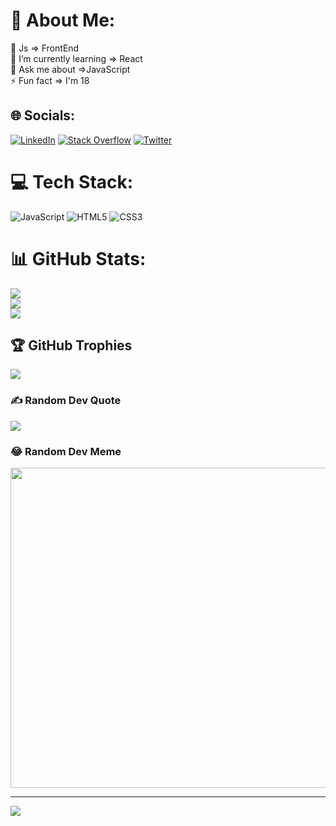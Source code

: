 # 💫 About Me:
🤝 Js => FrontEnd<br>🌱 I’m currently learning => React<br>💬 Ask me about =>JavaScript<br>⚡ Fun fact => I'm 18


## 🌐 Socials:
[![LinkedIn](https://img.shields.io/badge/LinkedIn-%230077B5.svg?logo=linkedin&logoColor=white)](https://linkedin.com/in/gladwel-abel-b02614241/) [![Stack Overflow](https://img.shields.io/badge/-Stackoverflow-FE7A16?logo=stack-overflow&logoColor=white)](https://stackoverflow.com/users/19393863) [![Twitter](https://img.shields.io/badge/Twitter-%231DA1F2.svg?logo=Twitter&logoColor=white)](https://twitter.com/A_wellsdev) 

# 💻 Tech Stack:
![JavaScript](https://img.shields.io/badge/javascript-%23323330.svg?style=for-the-badge&logo=javascript&logoColor=%23F7DF1E) ![HTML5](https://img.shields.io/badge/html5-%23E34F26.svg?style=for-the-badge&logo=html5&logoColor=white) ![CSS3](https://img.shields.io/badge/css3-%231572B6.svg?style=for-the-badge&logo=css3&logoColor=white)  
# 📊 GitHub Stats:
![](https://github-readme-stats.vercel.app/api?username=Codedwells&theme=dark&hide_border=false&include_all_commits=true&count_private=false)<br/>
![](https://github-readme-streak-stats.herokuapp.com/?user=Codedwells&theme=dark&hide_border=false)<br/>
![](https://github-readme-stats.vercel.app/api/top-langs/?username=Codedwells&theme=dark&hide_border=false&include_all_commits=true&count_private=false&layout=compact)

## 🏆 GitHub Trophies
![](https://github-profile-trophy.vercel.app/?username=Codedwells&theme=radical&no-frame=false&no-bg=true&margin-w=4)

### ✍️ Random Dev Quote
![](https://quotes-github-readme.vercel.app/api?type=horizontal&theme=radical)

### 😂 Random Dev Meme
<img src="https://random-memer.herokuapp.com/" width="512px"/>

---
[![](https://visitcount.itsvg.in/api?id=Codedwells&icon=0&color=0)](https://visitcount.itsvg.in)

